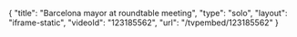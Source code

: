 {
    "title": "Barcelona mayor at roundtable meeting",
    "type": "solo",
    "layout": "iframe-static",
    "videoId": "123185562",
    "url": "\/tvpembed\/123185562"
}